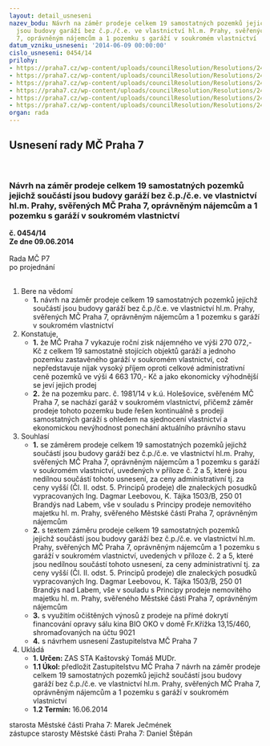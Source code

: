 ```yaml
---
layout: detail_usneseni
nazev_bodu: Návrh na záměr prodeje celkem 19 samostatných pozemků jejichž součástí
  jsou budovy garáží bez č.p./č.e. ve vlastnictví hl.m. Prahy, svěřených MČ Praha
  7, oprávněným nájemcům a 1 pozemku s garáží v soukromém vlastnictví
datum_vzniku_usneseni: '2014-06-09 00:00:00'
cislo_usneseni: 0454/14
prilohy:
- https://praha7.cz/wp-content/uploads/councilResolution/Resolutions/24927/30-14-priloha_02_garazee1.xls
- https://praha7.cz/wp-content/uploads/councilResolution/Resolutions/24927/30-14-priloha_03_garazee1.pdf
- https://praha7.cz/wp-content/uploads/councilResolution/Resolutions/24927/30-14-priloha_04_garazee1.pdf
- https://praha7.cz/wp-content/uploads/councilResolution/Resolutions/24927/30-14-priloha_05_garazee1.doc
- https://praha7.cz/wp-content/uploads/councilResolution/Resolutions/24927/30-14-priloha_06_garazee1.doc
- https://praha7.cz/wp-content/uploads/councilResolution/Resolutions/24927/30-14-priloha_07_garazee1.doc
organ: rada
---
```

<div id="ucUsn_pList" class="usn">
	<span><h2>Usnesení rady MČ Praha 7 </h2>
<br></span><div class="standBody">
<span><h3>Návrh na záměr prodeje celkem 19 samostatných pozemků jejichž součástí jsou budovy garáží bez č.p./č.e. ve vlastnictví hl.m. Prahy, svěřených MČ Praha 7, oprávněným nájemcům a 1 pozemku s garáží v soukromém vlastnictví</h3></span><div class="center">
		<strong>č. 0454/14</strong><br>
	</div>
<div class="center">
		<strong>Ze dne 09.06.2014</strong><br><br>
	</div>Rada MČ P7<br> po projednání<br><br><ol>
<li>Bere na vědomí<ul><li>
<strong>1.</strong> návrh na záměr prodeje celkem 19 samostatných pozemků jejichž součástí jsou budovy garáží bez č.p./č.e. ve vlastnictví hl.m. Prahy, svěřených MČ Praha 7, oprávněným nájemcům a 1 pozemku s garáží v soukromém vlastnictví</li></ul>
</li>
<li>Konstatuje,<ul>
<li>
<strong>1.</strong> že MČ Praha 7 vykazuje roční zisk nájemného ve výši 270 072,- Kč z celkem 19 samostatně stojících objektů garáží a jednoho pozemku zastavěného garáží v soukromém vlastnictví, což nepředstavuje nijak vysoký příjem oproti celkové administrativní ceně pozemků ve výši 4 663 170,- Kč a jako ekonomicky výhodnější se jeví jejich prodej</li>
<li>
<strong>2.</strong> že na pozemku parc. č. 1981/14 v k.ú. Holešovice, svěřeném MČ Praha 7, se nachází garáž v soukromém vlastnictví, přičemž záměr prodeje tohoto pozemku bude řešen kontinuálně s prodeji samostatných garáží s ohledem na sjednocení vlastnictví a ekonomickou nevýhodnost ponechání aktuálního právního stavu</li>
</ul>
</li>
<li>Souhlasí<ul>
<li>
<strong>1.</strong> se záměrem prodeje celkem 19 samostatných pozemků jejichž součástí jsou budovy garáží bez č.p./č.e. ve vlastnictví hl.m. Prahy, svěřených MČ Praha 7, oprávněným nájemcům a 1 pozemku s garáží v soukromém vlastnictví, uvedených v příloze č. 2 a 5, které jsou nedílnou součástí tohoto usnesení, za ceny administrativní tj. za ceny vyšší (Čl. II. odst. 5. Principů prodeje) dle znaleckých posudků vypracovaných Ing. Dagmar Leebovou, K. Tájka 1503/B, 250 01  Brandýs nad Labem, vše v souladu s Principy prodeje nemovitého majetku hl. m. Prahy, svěřeného Městské části Praha 7, oprávněným nájemcům</li>
<li>
<strong>2.</strong> s textem záměru prodeje celkem 19 samostatných pozemků jejichž součástí jsou budovy garáží bez č.p./č.e. ve vlastnictví hl.m. Prahy, svěřených MČ Praha 7, oprávněným nájemcům a 1 pozemku s garáží v soukromém vlastnictví, uvedených v příloze č. 2 a 5, které jsou nedílnou součástí tohoto usnesení, za ceny administrativní tj. za ceny vyšší (Čl. II. odst. 5. Principů prodeje) dle znaleckých posudků vypracovaných Ing. Dagmar Leebovou, K. Tájka 1503/B, 250 01  Brandýs nad Labem, vše v souladu s Principy prodeje nemovitého majetku hl. m. Prahy, svěřeného Městské části Praha 7, oprávněným nájemcům</li>
<li>
<strong>3.</strong> s využitím očištěných výnosů z prodeje na přímé dokrytí financování opravy sálu kina BIO OKO v domě Fr.Křížka 13,15/460, shromaďovaných na účtu 9021</li>
<li>
<strong>4.</strong> s návrhem usnesení Zastupitelstva MČ Praha 7</li>
</ul>
</li>
<li>Ukládá<ul>
<li>
<strong>1. Určen: </strong>ZAS STA Kaštovský Tomáš MUDr.</li>
<li>
<strong>1.1 Úkol: </strong>předložit Zastupitelstvu MČ Praha 7 návrh na záměr prodeje celkem 19 samostatných pozemků jejichž součástí jsou budovy garáží bez č.p./č.e. ve vlastnictví hl.m. Prahy, svěřených MČ Praha 7, oprávněným nájemcům a 1 pozemku s garáží v soukromém vlastnictví</li>
<li>
<strong>1.2 Termín: </strong>16.06.2014</li>
</ul>
</li>
</ol>starosta Městské části Praha 7: Marek Ječmének<br>zástupce starosty Městské části Praha 7: Daniel Štěpán 
</div>
</div>